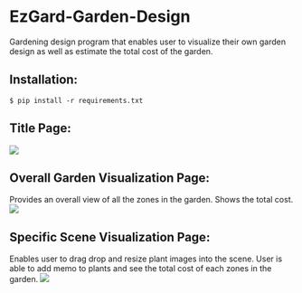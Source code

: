 # EzGard-Garden-Design
Gardening design program that enables user to visualize their own garden design as well as estimate the total cost of the garden.

## Installation:
```console
$ pip install -r requirements.txt
```
## Title Page:
<img src="https://user-images.githubusercontent.com/47154880/52005596-ac256080-24fc-11e9-88d8-9c6efec4ab38.png">

## Overall Garden Visualization Page:
Provides an overall view of all the zones in the garden.
Shows the total cost.
<img src="https://user-images.githubusercontent.com/47154880/52005600-b0517e00-24fc-11e9-852f-418961c68d39.png">

## Specific Scene Visualization Page:
Enables user to drag drop and resize plant images into the scene.
User is able to add memo to plants and see the total cost of each zones in the garden.
<img src="https://user-images.githubusercontent.com/47154880/52005608-b34c6e80-24fc-11e9-8205-e420ebabbe67.png">
